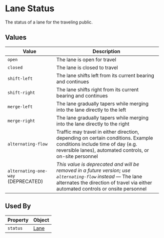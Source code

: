 # Lane Status
The status of a lane for the traveling public.

## Values
Value | Description
--- | ---
`open` | The lane is open for travel
`closed` | The lane is closed to travel
`shift-left` | The lane shifts left from its current bearing and continues
`shift-right` | The lane shifts right from its current bearing and continues
`merge-left` | The lane gradually tapers while merging into the lane directly to the left 
`merge-right` | The lane gradually tapers while merging into the lane directly to the right
`alternating-flow` | Traffic may travel in either direction, depending on certain conditions. Example conditions include time of day (e.g. reversible lanes), automated controls, or on-site personnel
`alternating-one-way` (DEPRECATED) | *This value is deprecated and will be removed in a future version; use `alternating-flow` instead* — The lane alternates the direction of travel via either automated controls or onsite personnel

## Used By
Property | Object
--- | ---
`status` | [Lane](/spec-content/objects/Lane.md)
